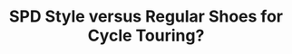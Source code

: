 ---
layout: community
category: community
title: "SPD Style versus Regular Shoes for Cycle Touring?"
description: "On tour do you prefer bike shoes SPD Style or regular shoes and non clamping pedals  Regular shoes and flat pedals , as I like to hike , and I don't want to sound like a tap dancer when walking into stores"
isTopLevel: false
isSingleLevel: false
isArticle: false
datePublished: 2022-06-23 09:03:00 +0300
dateModified: 2022-06-23 09:03:00 +0300
published: false
---